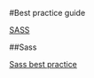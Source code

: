 #Best practice guide

[SASS](#sass)     


##Sass

[Sass best practice](https://sass-guidelin.es/fr/#syntaxe--formatage)
